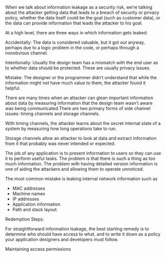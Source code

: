 When we talk about information leakage as a security risk, we’re talking about the attacker getting data that leads to a breach of security or privacy policy, whether the data itself could be the goal (such as customer data), or the data can provide information that leads the attacker to his goal.

At a high level, there are three ways in which information gets leaked:

  Accidentally: The data is considered valuable, but it got out anyway, perhaps due to a logic problem in the code, or perhaps through a nonobvious channel.

  Intentionally: Usually the design team has a mismatch with the end user as to whether data should be protected. These are usually privacy issues.

  Mistake: The designer or the programmer didn’t understand that while the information might not have much value to them, the attacker found it helpful. 

There are many times when an attacker can glean important information about data by measuring information that the design team wasn’t aware was being communicated.There are two primary forms of side channel issues: timing channels and storage channels.

  With timing channels, the attacker learns about the secret internal state of a system by measuring how long operations take to run.
  
  Storage channels allow an attacker to look at data and extract information from it that probably was never intended or expected.
  
The job of any application is to present information to users so they can use it to perform useful tasks. The problem is that there is such a thing as too much information. The problem with having detailed version information is one of aiding the attackers and
allowing them to operate unnoticed.

The most common mistake is leaking internal network information such as
- MAC addresses
- Machine names
- IP addresses
- Application information
- Path and stack layout.

Redemption Steps:

For straightforward information leakage, the best starting remedy is to determine who should have access to what, and to write it down as a policy your application designers and developers must follow.

Maintaining access permissions
